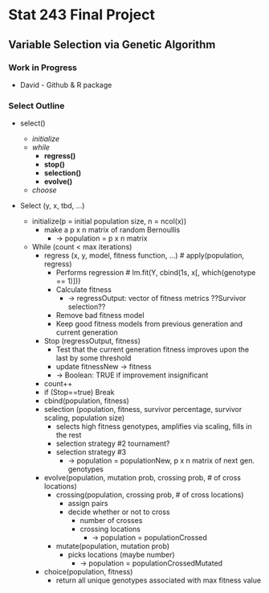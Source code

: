# Stat 243 Final Project
## Variable Selection via Genetic Algorithm

### Work in Progress
* David - Github & R package

### Select Outline

* select()
  * *initialize*
  * *while*
    * **regress()**
    * **stop()**
    * **selection()**
    * **evolve()**
  * *choose*

* Select (y, x, tbd, ...)
  * initialize(p = initial population size, n = ncol(x))
      * make a p x n matrix of random Bernoullis
        * -> population = p x n matrix
  * While (count < max iterations)
    * regress (x, y, model, fitness function, ...) # apply(population, regress)
      * Performs regression # lm.fit(Y, cbind(1s, x[, which(genotype == 1)]))
      * Calculate fitness
        * -> regressOutput: vector of fitness metrics
    ??Survivor selection??
      * Remove bad fitness model
      * Keep good fitness models from previous generation and current generation
    * Stop (regressOutput, fitness)
      * Test that the current generation fitness improves upon the last by some threshold
      * update fitnessNew -> fitness
      * -> Boolean: TRUE if improvement insignificant
    * count++
    * if (Stop==true) Break
    * cbind(population, fitness)
    * selection (population, fitness, survivor percentage, survivor scaling, population size)
      * selects high fitness genotypes, amplifies via scaling, fills in the rest
      * selection strategy #2 tournament?
      * selection strategy #3 
        * -> population = populationNew, p x n matrix of next gen. genotypes
    * evolve(population, mutation prob, crossing prob, # of cross locations)
      * crossing(population, crossing prob, # of cross locations)
        * assign pairs
        * decide whether or not to cross
          * number of crosses
          * crossing locations
            * -> population = populationCrossed
      * mutate(population, mutation prob)
        * picks locations (maybe number)
          * -> population = populationCrossedMutated
    * choice(population, fitness)
      * return all unique genotypes associated with max fitness value
